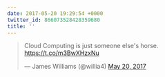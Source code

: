 ```yaml
---
date: 2017-05-20 19:29:54 +0000
twitter_id: 866073528428359680
title: ''
---
```


<blockquote class="twitter-tweet"><p lang="en" dir="ltr">Cloud Computing is just someone else&#39;s horse. <a href="https://t.co/m3BwXHzxNu">https://t.co/m3BwXHzxNu</a></p>&mdash; James Williams (@willia4) <a href="https://twitter.com/willia4/status/866071426427736065?ref_src=twsrc%5Etfw">May 20, 2017</a></blockquote>
<script async src="https://platform.twitter.com/widgets.js" charset="utf-8"></script>
